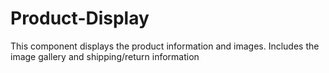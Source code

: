 # Product-Display
This component displays the product information and images. Includes the image gallery and shipping/return information
